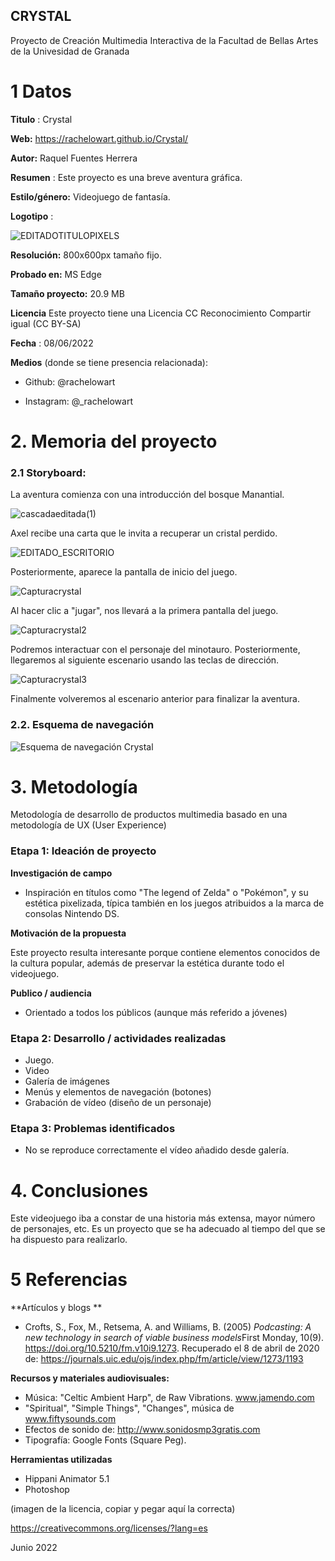 ## CRYSTAL

Proyecto de Creación Multimedia Interactiva de la  Facultad de Bellas Artes de la Univesidad de Granada



# 1 Datos 



**Titulo** : Crystal

**Web:**   https://rachelowart.github.io/Crystal/

**Autor:**  Raquel Fuentes Herrera

**Resumen** : Este proyecto es una breve aventura gráfica.

**Estilo/género:**  Videojuego de fantasía.

**Logotipo** : 

![EDITADOTITULOPIXELS](https://user-images.githubusercontent.com/106731938/172640179-77ef09e2-c994-4d09-b2e2-205823bd79bc.png)



**Resolución:** 800x600px tamaño fijo.

**Probado en:**   MS Edge

**Tamaño proyecto:** 20.9 MB

**Licencia** Este proyecto tiene una Licencia CC Reconocimiento Compartir igual (CC BY-SA)

**Fecha** : 08/06/2022

**Medios** (donde se tiene presencia relacionada):

- Github: @rachelowart

- Instagram: @_rachelowart



# 2. Memoria del proyecto 

### 2.1 Storyboard: 

La aventura comienza con una introducción del bosque Manantial.


![cascadaeditada(1)](https://user-images.githubusercontent.com/106731938/172645906-7a67a6bc-68cf-4493-9488-36f80458a168.jpg)

Axel recibe una carta que le invita a recuperar un cristal perdido.

![EDITADO_ESCRITORIO](https://user-images.githubusercontent.com/106731938/172646069-53889035-6c8b-4211-9c34-0ab49d33aef8.jpg)

Posteriormente, aparece la pantalla de inicio del juego.


![Capturacrystal](https://user-images.githubusercontent.com/106731938/172646502-aa2f4ca0-d44d-42fe-9d74-1abd92ace25b.JPG)

Al hacer clic a "jugar", nos llevará a la primera pantalla del juego. 

![Capturacrystal2](https://user-images.githubusercontent.com/106731938/172646851-5633dda0-afcd-4237-82fe-2e2aaa04027a.JPG)

Podremos interactuar con el personaje del minotauro. Posteriormente, llegaremos al siguiente escenario usando las teclas de dirección. 


![Capturacrystal3](https://user-images.githubusercontent.com/106731938/172647205-6a1cd3ea-e633-4da5-b0bb-ccbf9d74774c.JPG)

Finalmente volveremos al escenario anterior para finalizar la aventura.



### 2.2. Esquema de navegación 


![Esquema de navegación Crystal](https://user-images.githubusercontent.com/106731938/172651615-7f5bfdc8-255b-4ec2-9520-de6794634017.jpg)



# 3. Metodología

Metodología de desarrollo de productos multimedia basado en una metodología de UX (User Experience)



### Etapa 1: Ideación de proyecto

**Investigación de campo** 

- Inspiración en títulos como "The legend of Zelda" o "Pokémon", y su estética pixelizada, típica también en los juegos atribuidos a la marca de consolas Nintendo DS.


**Motivación de la propuesta** 

Este  proyecto resulta interesante porque contiene elementos conocidos de la cultura popular, además de preservar la estética durante todo el videojuego. 



**Publico / audiencia**

- Orientado a todos los públicos (aunque más referido a jóvenes)



### Etapa 2: Desarrollo / actividades realizadas

- Juego. 
- Video 
- Galería de imágenes
- Menús y elementos de navegación (botones)
- Grabación de vídeo (diseño de un personaje)



### Etapa 3: Problemas identificados

- No se reproduce correctamente el vídeo añadido desde galería.



# 4. Conclusiones 

Este videojuego iba a constar de una historia más extensa, mayor número de personajes, etc. Es un proyecto que se ha adecuado al tiempo del que se ha dispuesto para realizarlo. 


# 5 Referencias 

**Artículos y blogs ** 

- Crofts, S., Fox, M., Retsema, A. and Williams, B. (2005) *Podcasting: A new technology in search of viable business models*First Monday, 10(9). https://doi.org/10.5210/fm.v10i9.1273. Recuperado el 8 de abril de 2020 de: https://journals.uic.edu/ojs/index.php/fm/article/view/1273/1193

**Recursos y materiales audiovisuales:**

* Música: "Celtic Ambient Harp", de Raw Vibrations. www.jamendo.com
* "Spiritual", "Simple Things", "Changes", música de www.fiftysounds.com
* Efectos de sonido de: http://www.sonidosmp3gratis.com
* Tipografía: Google Fonts (Square Peg).

**Herramientas utilizadas**

- Hippani Animator 5.1
- Photoshop



(imagen de la licencia, copiar y pegar aquí la correcta)

https://creativecommons.org/licenses/?lang=es

Junio 2022
